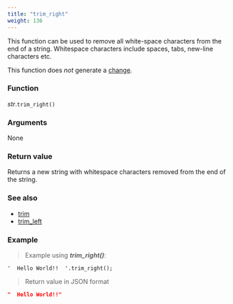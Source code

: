```yaml
---
title: "trim_right"
weight: 136
---
```


This function can be used to remove all white-space characters from the end of a string.
Whitespace characters include spaces, tabs, new-line characters etc.

This function does *not* generate a [change](../../../overview/changes).

### Function

*str*.`trim_right()`

### Arguments

None

### Return value

Returns a new string with whitespace characters removed from the end of the string.

### See also

- [trim](../trim)
- [trim_left](../trim_left)

### Example

> Example using ***trim_right()***:

```thingsdb,json_response
'  Hello World!!  '.trim_right();
```

> Return value in JSON format

```json
"  Hello World!!"
```
